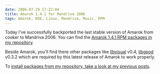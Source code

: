 ```yaml
---
date: 2006-07-29 17:22:04
title: Amarok 1.4.1 for Mandriva 2006
tags: Amarok, KDE, Linux, Mandriva, Music, RPM
---
```


Today I've successfully backported the last stable version of Amarok from cooker to Mandriva 2006. You can find the [Amarok 1.4.1 RPM packages in my repository](http://github.com/kdeldycke/mandriva-specs).

Beside Amarok, you'll find there other packages like [libvisual](http://localhost.nl/~synap/libvisual) v0.4, [libgpod](http://www.gtkpod.org/libgpod.html) v0.3.2 which are required by this latest release of Amarok to work properly.

To [install packages from my repository, take a look at my previous posts](http://kevin.deldycke.com/2006/04/new-repository-for-mandriva-2006/).
